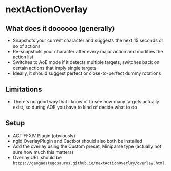# nextActionOverlay

## What does it doooooo (generally)

- Snapshots your current character and suggests the next 15 seconds or so of actions
- Re-snapshots your character after every major action and modifies the action list
- Switches to AoE mode if it detects multiple targets, switches back on certain actions that imply single targets
- Ideally, it should suggest perfect or close-to-perfect dummy rotations

## Limitations

- There's no good way that I know of to see how many targets actually exist, so during AOE you have to kind of decide what to do

## Setup

- ACT FFXIV Plugin (obviously)
- ngld OverlayPlugin and Cactbot should also both be installed
- Add the overlay using the Custom preset, Miniparse type (actually not sure how much this matters)
- Overlay URL should be `https://gaogaostegosaurus.github.io/nextActionOverlay/overlay.html`.
